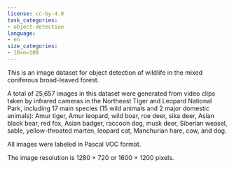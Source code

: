 ```yaml
---
license: cc-by-4.0
task_categories:
- object-detection
language:
- en
size_categories:
- 1B<n<10B
---
```

This is an image dataset for object detection of wildlife in the mixed coniferous broad-leaved forest.

A total of 25,657 images in this dataset were generated from video clips taken by infrared cameras in the Northeast Tiger and Leopard National Park, including 17 main species (15 wild animals and 2 major domestic animals): Amur tiger, Amur leopard, wild boar, roe deer, sika deer, Asian black bear, red fox, Asian badger, raccoon dog, musk deer, Siberian weasel, sable, yellow-throated marten, leopard cat, Manchurian hare, cow, and dog.

All images were labeled in Pascal VOC format.

The image resolution is 1280 × 720 or 1600 × 1200 pixels.